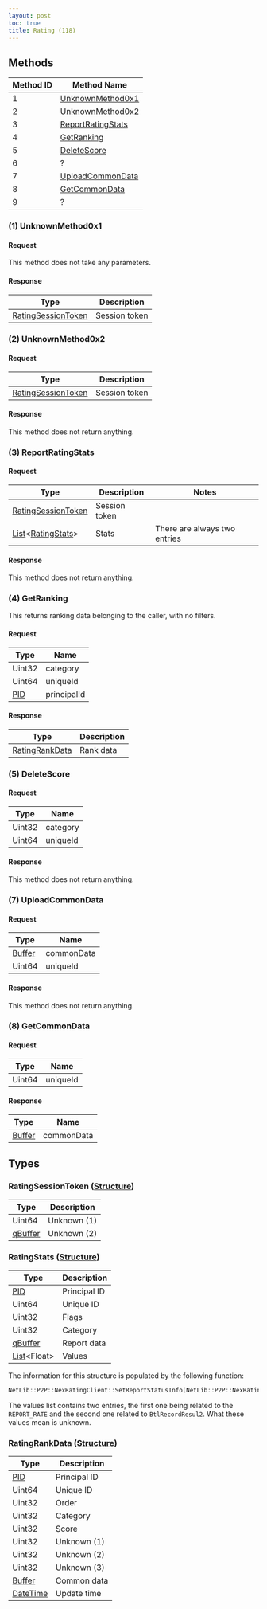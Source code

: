 ```yaml
---
layout: post
toc: true
title: Rating (118)
---
```


## Methods

| Method ID | Method Name                               |
|-----------|-------------------------------------------|
| 1         | [UnknownMethod0x1](#1-unknownmethod0x1)   |
| 2         | [UnknownMethod0x2](#2-unknownmethod0x2)   |
| 3         | [ReportRatingStats](#3-reportratingstats) |
| 4         | [GetRanking](#4-getranking)               |
| 5         | [DeleteScore](#5-deletescore)             |
| 6         | ?                                         |
| 7         | [UploadCommonData](#7-uploadcommondata)   |
| 8         | [GetCommonData](#8-getcommondata)         |
| 9         | ?                                         |

### (1) UnknownMethod0x1
#### Request
This method does not take any parameters.

#### Response

| Type                                                | Description   |
|-----------------------------------------------------|---------------|
| [RatingSessionToken](#ratingsessiontoken-structure) | Session token |

### (2) UnknownMethod0x2
#### Request

| Type                                                | Description   |
|-----------------------------------------------------|---------------|
| [RatingSessionToken](#ratingsessiontoken-structure) | Session token |

#### Response
This method does not return anything.

### (3) ReportRatingStats
#### Request

| Type                                                | Description   | Notes                        |
|-----------------------------------------------------|---------------|------------------------------|
| [RatingSessionToken](#ratingsessiontoken-structure) | Session token |                              |
| [List]&lt;[RatingStats](#ratingstats-structure)&gt; | Stats         | There are always two entries |

#### Response
This method does not return anything.

### (4) GetRanking

This returns ranking data belonging to the caller, with no filters.

#### Request

| Type   | Name        |
|--------|-------------|
| Uint32 | category    |
| Uint64 | uniqueId    |
| [PID]  | principalId |

#### Response

| Type                                        | Description |
|---------------------------------------------|-------------|
| [RatingRankData](#ratingrankdata-structure) | Rank data   |

### (5) DeleteScore
#### Request

| Type   | Name     |
|--------|----------|
| Uint32 | category |
| Uint64 | uniqueId |

#### Response
This method does not return anything.

### (7) UploadCommonData
#### Request

| Type     | Name       |
|----------|------------|
| [Buffer] | commonData |
| Uint64   | uniqueId   |

#### Response
This method does not return anything.

### (8) GetCommonData
#### Request

| Type   | Name     |
|--------|----------|
| Uint64 | uniqueId |

#### Response

| Type     | Name       |
|----------|------------|
| [Buffer] | commonData |

## Types
### RatingSessionToken ([Structure])

| Type      | Description |
|-----------|-------------|
| Uint64    | Unknown (1) |
| [qBuffer] | Unknown (2) |

### RatingStats ([Structure])

| Type                | Description  |
|---------------------|--------------|
| [PID]               | Principal ID |
| Uint64              | Unique ID    |
| Uint32              | Flags        |
| Uint32              | Category     |
| [qBuffer]           | Report data  |
| [List]&lt;Float&gt; | Values       |

The information for this structure is populated by the following function:

```cpp
NetLib::P2P::NexRatingClient::SetReportStatusInfo(NetLib::P2P::NexRatingClient::REPORT_SLOT_ID, unsigned int, unsigned long long, unsigned int, nn::nex::RatingStatsFlags::RatingStatsFlags, NetLib::P2P::NexRatingClient::REPORT_RATE, void const*, unsigned int, BtlRecordResult2)
```

The values list contains two entries, the first one being related to the `REPORT_RATE` and the second one related to `BtlRecordResul2`. What these values mean is unknown.

### RatingRankData ([Structure])

| Type       | Description  |
|------------|--------------|
| [PID]      | Principal ID |
| Uint64     | Unique ID    |
| Uint32     | Order        |
| Uint32     | Category     |
| Uint32     | Score        |
| Uint32     | Unknown (1)  |
| Uint32     | Unknown (2)  |
| Uint32     | Unknown (3)  |
| [Buffer]   | Common data  |
| [DateTime] | Update time  |

[Result]: /docs/nex/types#result
[String]: /docs/nex/types#string
[PID]: /docs/nex/types#pid
[DateTime]: /docs/nex/types#datetime
[Data]: /docs/nex/types#anydataholder
[List]: /docs/nex/types#list
[ResultRange]: /docs/nex/types#resultrange-structure
[Structure]: /docs/nex/types#structure
[qBuffer]: /docs/nex/types#qbuffer
[Buffer]: /docs/nex/types#buffer
